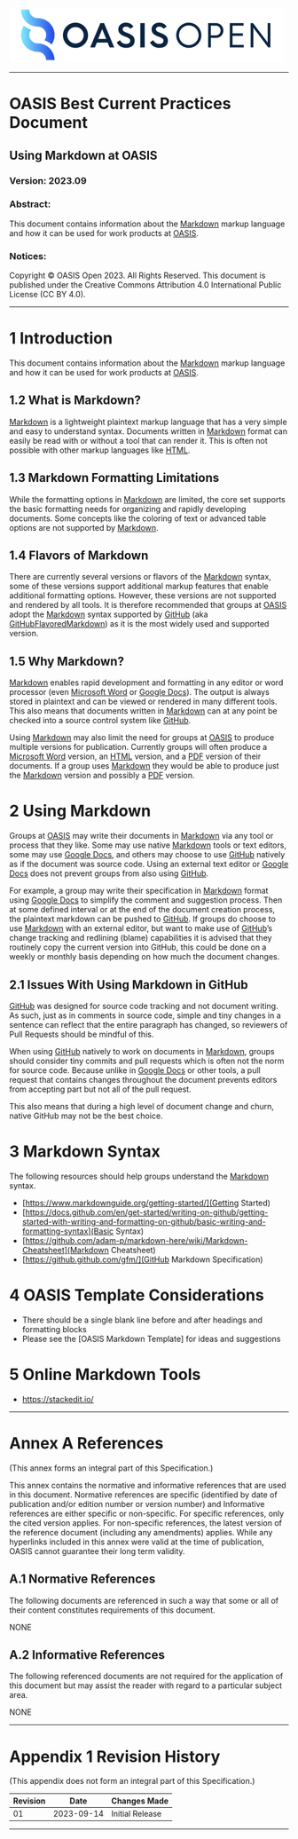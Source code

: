 ![OASIS](../OASIS-Logo.png)

---

# OASIS Best Current Practices Document

## Using Markdown at OASIS

### Version: 2023.09

### Abstract:

This document contains information about the [Markdown] markup language and how it
can be used for work products at [OASIS].

[OASIS]: https://oasis-open.org

[Markdown]: https://en.wikipedia.org/wiki/Markdown

### Notices:

Copyright © OASIS Open 2023. All Rights Reserved. This document is published
under the Creative Commons Attribution 4.0 International Public License (CC BY
4.0).

---

# 1 Introduction

This document contains information about the [Markdown] markup language and how it
can be used for work products at [OASIS].

## 1.2 What is Markdown?

[Markdown] is a lightweight plaintext markup language that has a very simple and
easy to understand syntax. Documents written in [Markdown] format can easily be
read with or without a tool that can render it. This is often not possible with
other markup languages like [HTML].

[HTML]: https://www.w3.org/html/

## 1.3 Markdown Formatting Limitations

While the formatting options in [Markdown] are limited, the core set supports the
basic formatting needs for organizing and rapidly developing documents. Some
concepts like the coloring of text or advanced table options are not supported
by [Markdown].

## 1.4 Flavors of Markdown

There are currently several versions or flavors of the [Markdown] syntax, some of
these versions support additional markup features that enable additional
formatting options. However, these versions are not supported and rendered by
all tools. It is therefore recommended that groups at [OASIS] adopt the [Markdown]
syntax supported by [GitHub] (aka [GitHubFlavoredMarkdown]) as it is the most widely used and supported
version.

[GitHub]: https://github.com

[GitHubFlavoredMarkdown]: https://github.github.com/gfm/

## 1.5 Why Markdown?

[Markdown] enables rapid development and formatting in any editor or word
processor (even [Microsoft Word] or [Google Docs]). The output is always stored in plaintext
and can be viewed or rendered in many different tools. This also means that
documents written in [Markdown] can at any point be checked into a source control
system like [GitHub].

Using [Markdown] may also limit the need for groups at [OASIS] to produce multiple
versions for publication. Currently groups will often produce a [Microsoft Word] version,
an [HTML] version, and a [PDF] version of their documents. If a group uses [Markdown]
they would be able to produce just the [Markdown] version and possibly a [PDF]
version.

[PDF]: https://pdfa.org/

[Google Docs]: https://www.google.com/docs/about/

[Microsoft Word]: https://en.wikipedia.org/wiki/Microsoft_Word

# 2 Using Markdown

Groups at [OASIS] may write their documents in [Markdown] via any tool or process
that they like. Some may use native [Markdown] tools or text editors, some may
use [Google Docs], and others may choose to use [GitHub] natively as if the
document was source code. Using an external text editor or [Google Docs] does not
prevent groups from also using [GitHub].

For example, a group may write their specification in [Markdown] format using
[Google Docs] to simplify the comment and suggestion process. Then at some
defined interval or at the end of the document creation process, the plaintext
markdown can be pushed to [GitHub]. If groups do choose to use [Markdown] with an
external editor, but want to make use of [GitHub]’s change tracking and
redlining (blame) capabilities it is advised that they routinely copy the
current version into GitHub, this could be done on a weekly or monthly basis
depending on how much the document changes.

## 2.1 Issues With Using Markdown in GitHub

[GitHub] was designed for source code tracking and not document writing. As such,
just as in comments in source code, simple and tiny changes in a sentence can
reflect that the entire paragraph has changed, so reviewers of Pull Requests
should be mindful of this.

When using [GitHub] natively to work on documents in [Markdown], groups should
consider tiny commits and pull requests which is often not the norm for source
code. Because unlike in [Google Docs] or other tools, a pull request that
contains changes throughout the document prevents editors from accepting part
but not all of the pull request. 

This also means that during a high level of document change and churn, native
GitHub may not be the best choice. 

# 3 Markdown Syntax

The following resources should help groups understand the [Markdown] syntax.

- [https://www.markdownguide.org/getting-started/](Getting Started)
- [https://docs.github.com/en/get-started/writing-on-github/getting-started-with-writing-and-formatting-on-github/basic-writing-and-formatting-syntax](Basic Syntax)
- [https://github.com/adam-p/markdown-here/wiki/Markdown-Cheatsheet](Markdown Cheatsheet)
- [https://github.github.com/gfm/](GitHub Markdown Specification)

# 4 OASIS Template Considerations

 - There should be a single blank line before and after headings and formatting blocks
 - Please see the [OASIS Markdown Template] for ideas and suggestions
  
# 5 Online Markdown Tools

 - https://stackedit.io/

---

# Annex A References

(This annex forms an integral part of this Specification.)

This annex contains the normative and informative references that are used in
this document. Normative references are specific (identified by date of
publication and/or edition number or version number) and Informative references
are either specific or non-specific. For specific references, only the cited
version applies. For non-specific references, the latest version of the
reference document (including any amendments) applies. While any hyperlinks
included in this annex were valid at the time of publication, OASIS cannot
guarantee their long term validity.

## A.1 Normative References

The following documents are referenced in such a way that some or all of their
content constitutes requirements of this document.

NONE

## A.2 Informative References

The following referenced documents are not required for the application of this document but may assist the reader with regard to a particular subject area.

NONE

---

# Appendix 1 Revision History

(This appendix does not form an integral part of this Specification.)

| Revision | Date       | Changes Made     |
|---       |---         |---               |
| 01       | 2023-09-14 | Initial Release  |

---